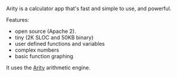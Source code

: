 Arity is a calculator app that's fast and simple to use, and powerful.

Features:
  * open source (Apache 2).
  * tiny (2K SLOC and 50KB binary)
  * user defined functions and variables
  * complex numbers
  * basic function graphing

It uses the [Arity](http://arity.googlecode.com/) arithmetic engine.
